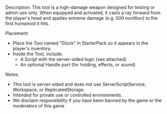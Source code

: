 Description:
This tool is a high-damage weapon designed for testing or admin use only. When equipped and activated, it casts a ray forward from the player's head and applies extreme damage (e.g. 500 nonillion) to the first humanoid it hits.

Placement:
- Place the Tool named "Glock" in StarterPack so it appears in the player's inventory.
- Inside the Tool, include:
  - A Script with the server-sided logic (see attached)
  - An optional Handle part (for holding, effects, or sound)

Notes:
- This tool is server-sided and does not use ServerScriptService, Workspace, or ReplicatedStorage.
- Intended for private use or controlled environments.
- We disclaim responsibility if you have been banned by the game or the moderators of this game
